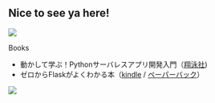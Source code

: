 ## Nice to see ya here!
[![](https://img.shields.io/badge/email-chngng0103%40gmail.com-red)](mailto:chngng0103@gmail.com)

Books
- 動かして学ぶ！Pythonサーバレスアプリ開発入門（[翔泳社](https://www.shoeisha.co.jp/book/detail/9784798169729))
- ゼロからFlaskがよくわかる本（[kindle](https://www.amazon.co.jp/dp/B07F2X9GRQ) / [ペーパーバック](https://www.amazon.co.jp/dp/B09MYXVN8P)）

![](https://github-profile-summary-cards.vercel.app/api/cards/profile-details?username=chaingng&theme=vue)

<!--
<div>
  <img align="left" width="35%" height="35%" src="https://github-readme-stats.vercel.app/api/top-langs/?username=chaingng&layout=compact">
  <img align="right" width="60%" height="60%" src="https://github-readme-stats.vercel.app/api?username=chaingng&show_icons=true&count_private=true">
</div>


[![trophy](https://github-profile-trophy.vercel.app/?username=chaingng)](https://github.com/ryo-ma/github-profile-trophy)
-->


<!--
**chaingng/chaingng** is a ✨ _special_ ✨ repository because its `README.md` (this file) appears on your GitHub profile.

Here are some ideas to get you started:

- 🔭 I’m currently working on ...
- 🌱 I’m currently learning ...
- 👯 I’m looking to collaborate on ...
- 🤔 I’m looking for help with ...
- 💬 Ask me about ...
- 📫 How to reach me: ...
- 😄 Pronouns: ...
- ⚡ Fun fact: ...
-->

<!-- <a href="https://github.com/anuraghazra/github-readme-stats">
  <img align="center"　width="400" src="https://github-readme-stats.vercel.app/api/top-langs/?username=chaingng&hide=html,css&layout=compact" />
</a>
<a href="https://github.com/anuraghazra/convoychat">
  <img align="center" width="400" src="https://github-readme-stats.vercel.app/api?username=chaingng&count_private=true&hide=prs&show_icons=true&include_all_commits=true" />
</a>


[![trophy](https://github-profile-trophy.vercel.app/?username=chaingng)](https://github.com/ryo-ma/github-profile-trophy)
 -->
